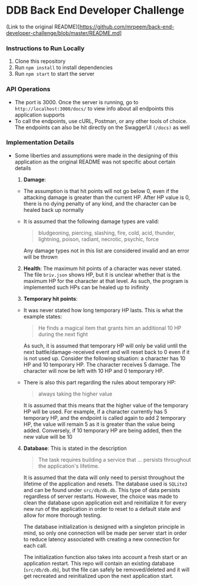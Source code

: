 # DDB Back End Developer Challenge

(Link to the original README)[https://github.com/mrpeem/back-end-developer-challenge/blob/master/README.md]

### Instructions to Run Locally
1. Clone this repository
2. Run `npm install` to install dependencies
3. Run `npm start` to start the server

### API Operations
- The port is 3000. Once the server is running, go to `http://localhost:3000/docs/` to view info about all endpoints this application supports
- To call the endpoints, use cURL, Postman, or any other tools of choice. The endpoints can also be hit directly on the SwaggerUI `(/docs)` as well

### Implementation Details
- Some liberties and assumptions were made in the designing of this application as the original README was not specific about certain details <br>
  1. **Damage**: 
    - The assumption is that hit points will not go below 0, even if the attacking damage is greater than the current HP. After HP value is 0, there is no dying penalty of any kind, and the character can be healed back up normally
    - It is assumed that the following damage types are valid:
      > bludgeoning, piercing, slashing, fire, cold, acid, thunder, lightning, poison, radiant, necrotic, psychic, force

      Any damage types not in this list are considered invalid and an error will be thrown

  2. **Health**: The maximum hit points of a character was never stated. The file `briv.json` shows HP, but it is unclear whether that is the maximum HP for the character at that level. As such, the program is implemented such HPs can be healed up to inifinity

  3. **Temporary hit points**: 
    - It was never stated how long temporary HP lasts. This is what the example states:
      > He finds a magical item that grants him an additional 10 HP during the next fight
    
      As such, it is assumed that temporary HP will only be valid until the next battle/damage-received event and will reset back to 0 even if it is not used up. Consider the following situation: a character has 10 HP and 10 temporary HP. The character receives 5 damage. The character will now be left with 10 HP and 0 temporary HP. 
    - There is also this part regarding the rules about temporary HP:
      > always taking the higher value

      It is assumed that this means that the higher value of the temporary HP will be used. For example, if a character currently has 5 temporary HP, and the endpoint is called again to add 2 temporary HP, the value will remain 5 as it is greater than the value being added. Conversely, if 10 temporary HP are being added, then the new value will be 10

  4. **Database**: This is stated in the description
      > The task requires building a service that ... persists throughout the application's lifetime.

      It is assumed that the data will only need to persist throughout the lifetime of the application and resets. The database used is `SQLite3` and can be found under `src/db/db.db`. This type of data persists regardless of server restarts. However, the choice was made to clean the database upon application exit and reinitialize it for every new run of the application in order to reset to a default state and allow for more thorough testing.

      The database initialization is designed with a singleton principle in mind, so only one connection will be made per server start in order to reduce latency associated with creating a new connection for each call.

      The initialization function also takes into account a fresh start or an application restart. This repo will contain an existing database (`src/db/db.db`), but the file can safely be removed/deleted and it will get recreated and reinitialized upon the next application start. 
  